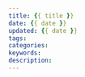 ```yaml
---
title: {{ title }}
date: {{ date }}
updated: {{ date }}
tags: 
categories: 
keywords: 
description: 
---
```

